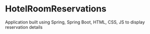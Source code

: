 # HotelRoomReservations
Application built using Spring, Spring Boot, HTML, CSS, JS to display reservation details
